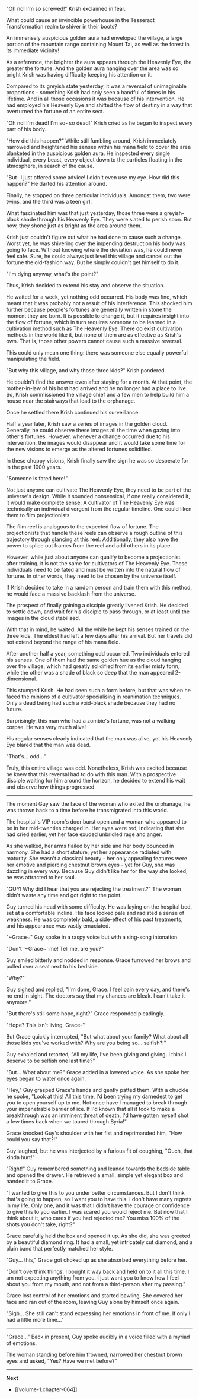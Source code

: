 
"Oh no! I'm so screwed!" Krish exclaimed in fear.

What could cause an invincible powerhouse in the Tesseract Transformation realm to shiver in their boots?

An immensely auspicious golden aura had enveloped the village, a large portion of the mountain range containing Mount Tai, as well as the forest in its immediate vicinity!

As a reference, the brighter the aura appears through the Heavenly Eye, the greater the fortune. And the golden aura hanging over the area was so bright Krish was having difficulty keeping his attention on it.

Compared to its greyish state yesterday, it was a reversal of unimaginable proportions - something Krish had only seen a handful of times in his lifetime. And in all those occasions it was because of his intervention. He had employed his Heavenly Eye and shifted the flow of destiny in a way that overturned the fortune of an entire sect.

"Oh no! I'm dead! I'm so- so dead!" Krish cried as he began to inspect every part of his body.

"How did this happen?" While still fumbling around, Krish immediately narrowed and heightened his senses within his mana field to cover the area blanketed in the auspicious golden aura. He inspected every single individual, every beast, every object down to the particles floating in the atmosphere, in search of the cause.

"But- I just offered some advice! I didn't even use my eye. How did this happen?" He darted his attention around.

Finally, he stopped on three particular individuals. Amongst them, two were twins, and the third was a teen girl.

What fascinated him was that just yesterday, those three were a greyish-black shade through his Heavenly Eye. They were slated to perish soon. But now, they shone just as bright as the area around them.

Krish just couldn't figure out what he had done to cause such a change. Worst yet, he was shivering over the impending destruction his body was going to face. Without knowing where the deviation was, he could never feel safe. Sure, he could always just level this village and cancel out the fortune the old-fashion way. But he simply couldn't get himself to do it.

"I'm dying anyway, what's the point?"

Thus, Krish decided to extend his stay and observe the situation.

He waited for a week, yet nothing odd occurred. His body was fine, which meant that it was probably not a result of his interference. This shocked him further because people's fortunes are generally written in stone the moment they are born. It is possible to change it, but it requires insight into the flow of fortune, which in turn requires someone to be learned in a cultivation method such as The Heavenly Eye. There do exist cultivation methods in the world like it, but none of them are as effective as Krish's own. That is, those other powers cannot cause such a massive reversal.

This could only mean one thing: there was someone else equally powerful manipulating the field.

"But why this village, and why those three kids?" Krish pondered.

He couldn't find the answer even after staying for a month. At that point, the mother-in-law of his host had arrived and he no longer had a place to live. So, Krish commissioned the village chief and a few men to help build him a house near the stairways that lead to the orphanage.

Once he settled there Krish continued his surveillance. 

Half a year later, Krish saw a series of images in the golden cloud. Generally, he could observe these images all the time when gazing into other's fortunes. However, whenever a change occurred due to his intervention, the images would disappear and it would take some time for the new visions to emerge as the altered fortunes solidified.

In these choppy visions, Krish finally saw the sign he was so desperate for in the past 1000 years.

"Someone is fated here!"

Not just anyone can cultivate The Heavenly Eye, they need to be part of the universe's design. While it sounded nonsensical, if one really considered it, it would make complete sense. A cultivator of The Heavenly Eye was technically an individual divergent from the regular timeline. One could liken them to film projectionists.

The film reel is analogous to the expected flow of fortune. The projectionists that handle these reels can observe a rough outline of this trajectory through glancing at this reel. Additionally, they also have the power to splice out frames from the reel and add others in its place.

However, while just about anyone can qualify to become a projectionist after training, it is not the same for cultivators of The Heavenly Eye. These individuals need to be fated and must be written into the natural flow of fortune. In other words, they need to be chosen by the universe itself.

If Krish decided to take in a random person and train them with this method, he would face a massive backlash from the universe.

The prospect of finally gaining a disciple greatly livened Krish. He decided to settle down, and wait for his disciple to pass through, or at least until the images in the cloud stabilised.

With that in mind, he waited. All the while he kept his senses trained on the three kids. The eldest had left a few days after his arrival. But her travels did not extend beyond the range of his mana field.

After another half a year, something odd occurred. Two individuals entered his senses. One of them had the same golden hue as the cloud hanging over the village, which had greatly solidified from its earlier misty form, while the other was a shade of black so deep that the man appeared 2-dimensional.

This stumped Krish. He had seen such a form before, but that was when he faced the minions of a cultivator specialising in reanimation techniques. Only a dead being had such a void-black shade because they had no future.

Surprisingly, this man who had a zombie's fortune, was not a walking corpse. He was very much alive!

His regular senses clearly indicated that the man was alive, yet his Heavenly Eye blared that the man was dead.

"That's... odd..."

Truly, this entire village was odd. Nonetheless, Krish was excited because he knew that this reversal had to do with this man. With a prospective disciple waiting for him around the horizon, he decided to extend his wait and observe how things progressed.

____

The moment Guy saw the face of the woman who exited the orphanage, he was thrown back to a time before he transmigrated into this world.

The hospital's VIP room's door burst open and a woman who appeared to be in her mid-twenties charged in. Her eyes were red, indicating that she had cried earlier, yet her face exuded unbridled rage and anger.

As she walked, her arms flailed by her side and her body bounced in harmony. She had a short stature, yet her appearance radiated with maturity. She wasn't a classical beauty - her only appealing features were her emotive and piercing chestnut brown eyes - yet for Guy, she was dazzling in every way. Because Guy didn't like her for the way she looked, he was attracted to her soul.

"GUY! Why did I hear that you are rejecting the treatment?" The woman didn't waste any time and got right to the point.

Guy turned his head with some difficulty. He was laying on the hospital bed, set at a comfortable incline. His face looked pale and radiated a sense of weakness. He was completely bald, a side-effect of his past treatments, and his appearance was vastly emaciated.

"~Grace~" Guy spoke in a raspy voice but with a sing-song intonation.

"Don't '~Grace~' me! Tell me, are you?"

Guy smiled bitterly and nodded in response. Grace furrowed her brows and pulled over a seat next to his bedside.

"Why?"

Guy sighed and replied, "I'm done, Grace. I feel pain every day, and there's no end in sight. The doctors say that my chances are bleak. I can't take it anymore."

"But there's still some hope, right?" Grace responded pleadingly.

"Hope? This isn't living, Grace-"

But Grace quickly interrupted, "But what about your family? What about all those kids you've worked with? Why are you being so... selfish?!"

Guy exhaled and retorted, "All my life, I've been giving and giving. I think I deserve to be selfish one last time?"

"But... What about me?" Grace added in a lowered voice. As she spoke her eyes began to water once again.

"Hey," Guy grasped Grace's hands and gently patted them. With a chuckle he spoke, "Look at this! All this time, I'd been trying my darnedest to get you to open yourself up to me. Not once have I managed to break through your impenetrable barrier of ice. If I'd known that all it took to make a breakthrough was an imminent threat of death, I'd have gotten myself shot a few times back when we toured through Syria!"

Grace knocked Guy's shoulder with her fist and reprimanded him, "How could you say that?!"

Guy laughed, but he was interjected by a furious fit of coughing, "Ouch, that kinda hurt!"

"Right!" Guy remembered something and leaned towards the bedside table and opened the drawer. He retrieved a small, simple yet elegant box and handed it to Grace.

"I wanted to give this to you under better circumstances. But I don't think that's going to happen, so I want you to have this. I don't have many regrets in my life. Only one, and it was that I didn't have the courage or confidence to give this to you earlier. I was scared you would reject me. But now that I think about it, who cares if you had rejected me? You miss 100% of the shots you don't take, right?"

Grace carefully held the box and opened it up. As she did, she was greeted by a beautiful diamond ring. It had a small, yet intricately cut diamond, and a plain band that perfectly matched her style.

"Guy... this," Grace got choked up as she absorbed everything before her.

"Don't overthink things. I bought it way back and held on to it all this time. I am not expecting anything from you. I just want you to know how I feel about you from my mouth, and not from a third-person after my passing."

Grace lost control of her emotions and started bawling. She covered her face and ran out of the room, leaving Guy alone by himself once again.

"Sigh... She still can't stand expressing her emotions in front of me. If only I had a little more time..."

____

"Grace..." Back in present, Guy spoke audibly in a voice filled with a myriad of emotions.

The woman standing before him frowned, narrowed her chestnut brown eyes and asked, "Yes? Have we met before?"

____

**Next**
* [[volume-1.chapter-064]]